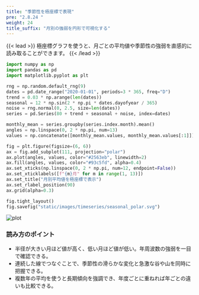 ```yaml
---
title: "季節性を極座標で表現"
pre: "2.8.24 "
weight: 24
title_suffix: "月別の強弱を円形で可視化する"
---
```


{{< lead >}}
極座標グラフを使うと、月ごとの平均値や季節性の強弱を直感的に読み取ることができます。
{{< /lead >}}

```python
import numpy as np
import pandas as pd
import matplotlib.pyplot as plt

rng = np.random.default_rng(9)
dates = pd.date_range("2020-01-01", periods=3 * 365, freq="D")
trend = 0.03 * np.arange(len(dates))
seasonal = 12 * np.sin(2 * np.pi * dates.dayofyear / 365)
noise = rng.normal(0, 2.5, size=len(dates))
series = pd.Series(80 + trend + seasonal + noise, index=dates)

monthly_mean = series.groupby(series.index.month).mean()
angles = np.linspace(0, 2 * np.pi, num=13)
values = np.concatenate([monthly_mean.values, monthly_mean.values[:1]])

fig = plt.figure(figsize=(6, 6))
ax = fig.add_subplot(111, projection="polar")
ax.plot(angles, values, color="#2563eb", linewidth=2)
ax.fill(angles, values, color="#93c5fd", alpha=0.4)
ax.set_xticks(np.linspace(0, 2 * np.pi, num=12, endpoint=False))
ax.set_xticklabels([f"{m}月" for m in range(1, 13)])
ax.set_title("月別平均値を極座標で表示")
ax.set_rlabel_position(90)
ax.grid(alpha=0.3)

fig.tight_layout()
fig.savefig("static/images/timeseries/seasonal_polar.svg")
```

![plot](/images/timeseries/seasonal_polar.svg)

### 読み方のポイント

- 半径が大きい月ほど値が高く、低い月ほど値が低い。年周波数の強弱を一目で確認できる。
- 連続した線でつなぐことで、季節性の滑らかな変化と急激な谷や山を同時に把握できる。
- 複数年の平均を使うと長期傾向を強調でき、年度ごとに重ねれば年ごとの違いも比較できる。

